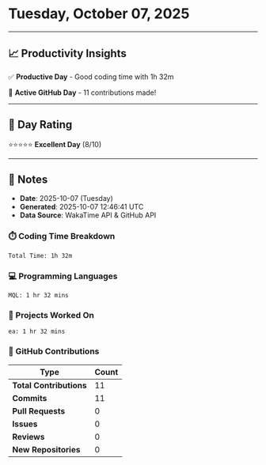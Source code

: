 # Tuesday, October 07, 2025

---

## 📈 Productivity Insights

✅ **Productive Day** - Good coding time with 1h 32m

🚀 **Active GitHub Day** - 11 contributions made!

---

## 🎯 Day Rating

⭐⭐⭐⭐⭐ **Excellent Day** (8/10)

---

## 📝 Notes

- **Date**: 2025-10-07 (Tuesday)
- **Generated**: 2025-10-07 12:46:41 UTC
- **Data Source**: WakaTime API & GitHub API


### ⏱️ Coding Time Breakdown

```
Total Time: 1h 32m
```

### 💻 Programming Languages

```
MQL: 1 hr 32 mins
```

### 📂 Projects Worked On

```
ea: 1 hr 32 mins

```


### 🐙 GitHub Contributions

| Type | Count |
|------|-------|
| **Total Contributions** | 11 |
| **Commits** | 11 |
| **Pull Requests** | 0 |
| **Issues** | 0 |
| **Reviews** | 0 |
| **New Repositories** | 0 |


